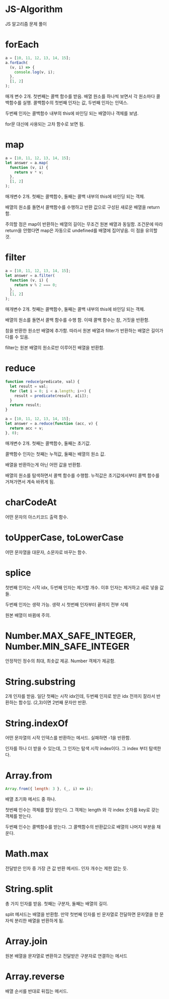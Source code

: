 # JS-Algorithm

JS 알고리즘 문제 풀이

# forEach

```js
a = [10, 11, 12, 13, 14, 15];
a.forEach(
  (v, i) => {
    console.log(v, i);
  },
  [1, 2]
);
```

매개 변수 2개. 첫번째는 콜백 함수를 받음. 배열 원소를 하나씩 보면서 각 원소마다 콜백함수를 실행. 콜백함수의 첫번째 인자는 값, 두번째 인자는 인덱스.

두번째 인자는 콜백함수 내부의 this에 바인딩 되는 배열이나 객체를 보냄.

for문 대신에 사용되는 고차 함수로 보면 됨.

# map

```js
a = [10, 11, 12, 13, 14, 15];
let answer = a.map(
  function (v, i) {
    return v * v;
  },
  [1, 2]
);
```

매개변수 2개. 첫째는 콜백함수, 둘째는 콜백 내부의 this에 바인딩 되는 객체.

배열의 원소를 돌면서 콜백함수를 수행하고 반환 값으로 구성된 새로운 배열을 return함.

주의할 점은 map이 반환하는 배열의 길이는 무조건 원본 배열과 동일함. 조건문에 따라 return을 안했다면 map은 자동으로 undefined를 배열에 집어넣음. 이 점을 유의할 것.

# filter

```js
a = [10, 11, 12, 13, 14, 15];
let answer = a.filter(
  function (v, i) {
    return v % 2 === 0;
  },
  [1, 2]
);
```

매개변수 2개. 첫째는 콜백함수, 둘째는 콜백 내부의 this에 바인딩 되는 객체.

배열의 원소를 돌면서 콜백 함수를 수행 함. 이때 콜백 함수는 참, 거짓을 반환함.

참을 반환한 원소만 배열에 추가함. 따라서 원본 배열과 filter가 반환하는 배열은 길이가 다를 수 있음.

filter는 원본 배열의 원소로만 이루어진 배열을 반환함.

# reduce

```js
function reduce(predicate, val) {
  let result = val;
  for (let i = 0; i < a.length; i++) {
    result = predicate(result, a[i]);
  }
  return result;
}

a = [10, 11, 12, 13, 14, 15];
let answer = a.reduce(function (acc, v) {
  return acc + v;
}, 0);
```

매개변수 2개. 첫째는 콜백함수, 둘째는 초기값.

콜백함수 인자는 첫째는 누적값, 둘째는 배열의 원소 값.

배열을 반환하는게 아닌 어떤 값을 반환함.

배열의 원소를 탐색하면서 콜백 함수를 수행함. 누적값은 초기값에서부터 콜백 함수를 거쳐가면서 계속 바뀌게 됨.

# charCodeAt

어떤 문자의 아스키코드 출력 함수.

# toUpperCase, toLowerCase

어떤 문자열을 대문자, 소문자로 바꾸는 함수.

# splice

첫번째 인자는 시작 idx, 두번째 인자는 제거할 개수. 이후 인자는 제거하고 새로 넣을 값들.

두번째 인자는 생략 가능. 생략 시 첫번째 인자부터 끝까지 전부 삭제

원본 배열이 바뀜에 주의.

# Number.MAX_SAFE_INTEGER, Number.MIN_SAFE_INTEGER

안정적인 정수의 최대, 최솟값 제공. Number 객체가 제공함.

# String.substring

2개 인자를 받음. 일단 첫째는 시작 idx인데, 두번째 인자로 받은 idx 전까지 잘라서 반환하는 함수임. (2,3)이면 2번째 문자만 반환.

# String.indexOf

어떤 문자열의 시작 인덱스를 반환하는 메서드. 실패하면 -1을 반환함.

인자를 하나 더 받을 수 있는데, 그 인자는 탐색 시작 index이다. 그 index 부터 탐색한다.

# Array.from

```js
Array.from({ length: 3 }, (_, i) => i);
```

배열 초기화 메서드 중 하나.

첫번째 인수는 객체를 할당 받는다. 그 객체는 length 와 각 index 숫자를 key로 갖는 객체를 받는다.

두번째 인수는 콜백함수를 받는다. 그 콜백함수의 반환값으로 배열의 나머지 부분을 채운다.

# Math.max

전달받은 인자 중 가장 큰 값 반환 메서드. 인자 개수는 제한 없는 듯.

# String.split

총 가지 인자를 받음. 첫째는 구분자, 둘째는 배열의 길이.

split 메서드는 배열을 반환함. 만약 첫번째 인자를 빈 문자열로 전달하면 문자열을 한 문자씩 분리한 배열을 반환하게 됨.

# Array.join

원본 배열을 문자열로 변환하고 전달받은 구분자로 연결하는 메서드

# Array.reverse

배열 순서를 반대로 뒤집는 메서드.
